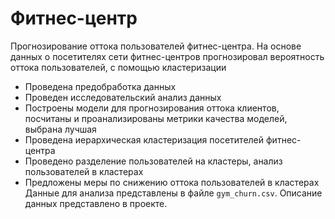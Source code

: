 # Фитнес-центр
Прогнозирование оттока пользователей фитнес-центра. На основе данных о посетителях сети фитнес-центров прогнозировал вероятность оттока пользователей, с помощью кластеризации
- Проведена предобработка данных
- Проведен исследовательский анализ данных
- Построены модели для прогнозирования оттока клиентов, посчитаны и проанализированы метрики качества моделей, выбрана лучшая
- Проведена иерархическая кластеризация посетителей фитнес-центра
- Проведено разделение пользователей на кластеры, анализ пользователей в кластерах
- Предложены меры по снижению оттока пользователей в кластерах
Данные для анализа представлены в файле `gym_churn.csv`. Описание данных представлено в проекте.